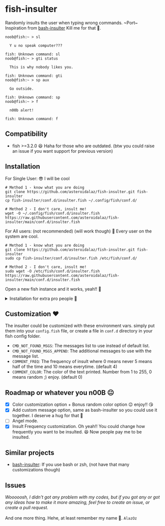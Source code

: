 # fish-insulter
Randomly insults the user when typing wrong commands.
~Port~ Inspiration from [bash-insulter](https://github.com/hkbakke/bash-insulter)
Kill me for that 🥺.
```fish
noob@fish:~ > sl

  Y u no speak computer???

fish: Unknown command: sl
noob@fish:~ > gti status

  This is why nobody likes you.

fish: Unknown command: gti
noob@fish:~ > sp aux

  Go outside.

fish: Unknown command: sp
noob@fish:~ > f

  n00b alert!

fish: Unknown command: f
```
## Compatibility
* fish >=3.2.0 😆 Haha for those who are outdated. (btw you could raise an issue if you want support for previous version)

## Installation
For Single User: 😎 I will be cool
```fish
# Method 1 - know what you are doing
git clone https://github.com/asteroidalaz/fish-insulter.git fish-insulter
cp fish-insulter/conf.d/insulter.fish ~/.config/fish/conf.d/

# Method 2 - I don't care, insult me!
wget -O ~/.config/fish/conf.d/insulter.fish https://raw.githubusercontent.com/asteroidalaz/fish-insulter/main/conf.d/insulter.fish
```
For All users: (not recommended) (will work though) 🥶 Every user on the system are cool.
```fish
# Method 1 - know what you are doing
git clone https://github.com/asteroidalaz/fish-insulter.git fish-insulter
sudo cp fish-insulter/conf.d/insulter.fish /etc/fish/conf.d/

# Method 2 - I don't care, insult me!
sudo wget -O /etc/fish/conf.d/insulter.fish https://raw.githubusercontent.com/asteroidalaz/fish-insulter/main/conf.d/insulter.fish
```
Open a new fish instance and it works, yeah!! 💝
<details>
  <summary>Installation for extra pro people 🥇</summary>
  
  ### If your fish config don't lies in .config folder (I will definetely want to meet you personally then) 🤟
  ```fish
  git clone https://github.com/asteroidalaz/fish-insulter.git fish-insulter
  sudo cp fish-insulter/conf.d/insulter.fish path/to/your/fish/config/folder/conf.d/
  #                                          ^^^^^^^^^^^^^^^^^^^^^^^^^^^^^^^^^^^^^^^
  #                                           Replace this with the path to 
  #                                           your fish config folder
  
  ```
</details>

## Customization ❤️
The insulter could be customized with these environment vars.
simply put them into your `config.fish` file, or create a file in `conf.d` directory in your fish config folder.

- `CMD_NOT_FOUND_MSGS`: The messages list to use instead of default list.
- `CMD_NOT_FOUND_MSGS_APPEND`: The additional messages to use with the message list.
- `COMMENT_FREQ`: The frequency of insult where 0 means never 5 means half of the time and 10 means everytime. (default 4)
- `COMMENT_COLOR`: The color of the text printed. Number from 1 to 255, 0 means random ;) enjoy. (default 0)

## Roadmap or whatever you n00B 😐
- [x] Color customization option + Bonus random color option 😉 enjoy!! 😘
- [x] Add custom message option, same as bash-insulter so you could use it together. I deserve a hug for that 🤗
- [ ] Angel mode.
- [x] Insult Frequency customization. Oh yeah!! You could change how frequently you want to be insulted. 😆 Now people pay me to be insulted.

## Similar projects
- [bash-insulter](https://github.com/hkbakke/bash-insulter): If you use bash or zsh, (not have that many customizations though)

## Issues
_Wooooosh, I didn't got any problem with my codes, but if you got any or got any ideas how to make it more amazing, feel free to create an issue, or create a pull request._
<br><br>
And one more thing. Hehe, at least remember my name 🥺. `AlazOz`

